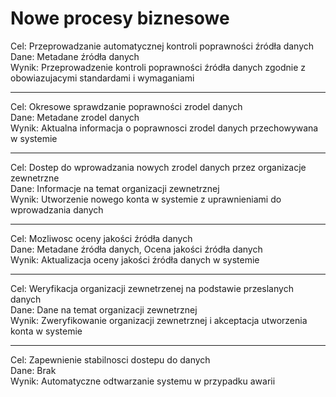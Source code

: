 # Nowe procesy biznesowe

Cel: Przeprowadzanie automatycznej kontroli poprawności źródła danych \
Dane: Metadane źródła danych \
Wynik: Przeprowadzenie kontroli poprawności źródła danych zgodnie z obowiazujacymi standardami i wymaganiami

---

Cel: Okresowe sprawdzanie poprawności zrodel danych \
Dane: Metadane zrodel danych \
Wynik: Aktualna informacja o poprawnosci zrodel danych przechowywana w systemie

---

Cel: Dostep do wprowadzania nowych zrodel danych przez organizacje zewnetrzne \
Dane: Informacje na temat organizacji zewnetrznej \
Wynik: Utworzenie nowego konta w systemie z uprawnieniami do wprowadzania danych

---

Cel: Mozliwosc oceny jakości źródła danych \
Dane: Metadane źródła danych, Ocena jakości źródła danych \
Wynik: Aktualizacja oceny jakości źródła danych w systemie

---

Cel: Weryfikacja organizacji zewnetrzenej na podstawie przeslanych danych \
Dane: Dane na temat organizacji zewnetrznej \
Wynik: Zweryfikowanie organizacji zewnetrznej i akceptacja utworzenia konta w systemie

---

Cel: Zapewnienie stabilnosci dostepu do danych \
Dane: Brak \
Wynik: Automatyczne odtwarzanie systemu w przypadku awarii
